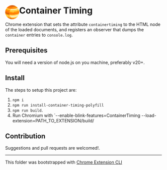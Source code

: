 # <img src="public/icons/icon_48.png" width="45" align="left"> Container Timing

Chrome extension that sets the attribute `containertiming` to the HTML node of
the loaded documents, and registers an observer that dumps the `container` entries
to `console.log`.


## Prerequisites

You will need a version of node.js on you machine, preferably v20+.

## Install

The steps to setup this project are:

1. `npm i`
1. `npm run install-container-timing-polyfill`
1. `npm run build`.
1. Run Chromium with `--enable-blink-features=ContainerTiming --load-extension=PATH_TO_EXTENSION/build/

## Contribution

Suggestions and pull requests are welcomed!.

---

This folder was bootstrapped with [Chrome Extension CLI](https://github.com/dutiyesh/chrome-extension-cli)


